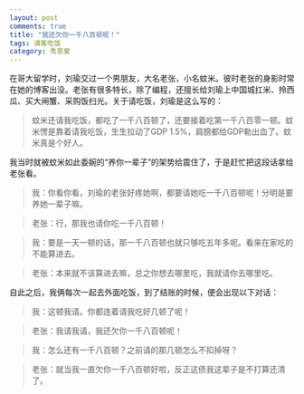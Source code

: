 ```yaml
---
layout: post
comments: true
title: "我还欠你一千八百顿呢！"
tags: 请客吃饭
category: 秀恩爱 
---
```


在哥大留学时，刘瑜交过一个男朋友，大名老张，小名蚊米。彼时老张的身影时常在她的博客出没。老张有很多特长，除了编程，还擅长给刘瑜上中国城扛米、拎西瓜、买大闸蟹、采购饭扫光。关于请吃饭，刘瑜是这么写的：

> 蚊米还请我吃饭，都吃了一千八百顿了，还要接着吃第一千八百零一顿。蚊米愣是靠着请我吃饭，生生拉动了GDP 1.5%，肩膀都给GDP勒出血了。蚊米真是个好人。

我当时就被蚊米如此委婉的“养你一辈子”的架势给震住了，于是赶忙把这段话拿给老张看。

> 我：你看你看，刘瑜的老张好疼她啊，都要请她吃一千八百顿呢！分明是要养她一辈子嘛。

> 老张：行，那我也请你吃一千八百顿！

> 我：要是一天一顿的话，那一千八百顿也就只够吃五年多呢。看来在家吃的不能算进去。

> 老张：本来就不该算进去嘛，总之你想去哪里吃，我就请你去哪里吃。

自此之后，我俩每次一起去外面吃饭，到了结账的时候，便会出现以下对话：
> 我：这顿我请。你都连着请我吃好几顿了呢！

> 老张：我请我请，我还欠你一千八百顿呢！

> 我：怎么还有一千八百顿？之前请的那几顿怎么不扣掉呀？

> 老张：就当我一直欠你一千八百顿好啦，反正这债我这辈子是不打算还清了。
